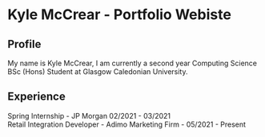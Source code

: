 # Kyle McCrear - Portfolio Webiste

## Profile

My name is Kyle McCrear, I am currently a second year Computing Science BSc (Hons) Student at Glasgow Caledonian University.

## Experience

Spring Internship - JP Morgan 02/2021 - 03/2021 \
Retail Integration Developer - Adimo Marketing Firm - 05/2021 - Present
